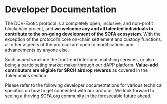 # Developer Documentation

The DCV-Exotic protocol is a completely open, inclusive, and non-profit blockchain project, and **we welcome any and all talented individuals to contribute to the on-going development of the SOFA ecosystem**.  With the exception of the protocol's core on-chain settlement and custody functions, all other aspects of the protocol are open to modifications and advancements by anyone else.

Such aspects include the front-end interface, matching services, or also being a participating market maker through our dAPP platform.  **Value-add contributors are eligible for $RCH airdrop rewards** as covered in the Tokenomics section.

Please refer to the following developer documentations for various technical specifics on how to get connected with our protocol.  We look forward to seeing a thriving SOFA.org community in the foreseeable future ahead.

